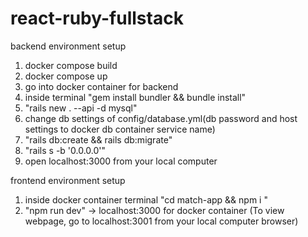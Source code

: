 # react-ruby-fullstack

backend environment setup

1. docker compose build
2. docker compose up
3. go into docker container for backend
4. inside terminal "gem install bundler && bundle install"
5. "rails new . --api -d mysql"
6. change db settings of config/database.yml(db password and host settings to docker db container service name)
7. "rails db:create && rails db:migrate"
8. "rails s -b '0.0.0.0'"
9. open localhost:3000 from your local computer 

frontend environment setup

1. inside docker container terminal "cd match-app && npm i "
2. "npm run dev" -> localhost:3000 for docker container (To view webpage, go to localhost:3001 from your local computer browser) 
